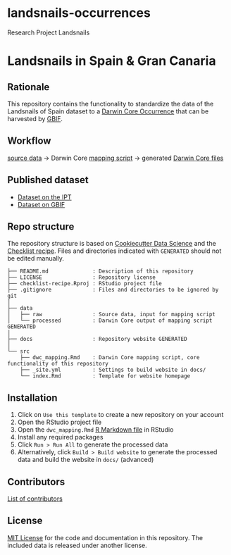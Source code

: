 # landsnails-occurrences
Research Project Landsnails

# Landsnails in Spain & Gran Canaria


## Rationale


This repository contains the functionality to standardize the data of the Landsnails of Spain dataset to a [Darwin Core Occurrence](https://www.gbif.org/dataset-classes) that can be harvested by [GBIF](http://www.gbif.org).

## Workflow

<!-- This section describes how we go from raw data to standardized Darwin Core data -->

[source data](data/raw) <!-- Additionally, you can write here where that raw data came from, e.g. "(downloaded as [Supplementary Material 1](http://neobiota.pensoft.net//lib/ajax_srv/article_elements_srv.php?action=download_suppl_file&instance_id=31&article_id=4007))" --> → Darwin Core [mapping script](src/dwc_mapping.Rmd) → generated [Darwin Core files](data/processed)

## Published dataset


* [Dataset on the IPT](<!-- Add the URL of the dataset on the IPT here -->)
* [Dataset on GBIF](<!-- Add the DOI of the dataset on GBIF here -->)

## Repo structure

<!-- This section helps users (and probably you!) to find their way around this repository. You can leave it as is, unless you're starting to adapt the structure a lot. -->

The repository structure is based on [Cookiecutter Data Science](http://drivendata.github.io/cookiecutter-data-science/) and the [Checklist recipe](https://github.com/trias-project/checklist-recipe). Files and directories indicated with `GENERATED` should not be edited manually.

```
├── README.md              : Description of this repository
├── LICENSE                : Repository license
├── checklist-recipe.Rproj : RStudio project file
├── .gitignore             : Files and directories to be ignored by git
│
├── data
│   ├── raw                : Source data, input for mapping script
│   └── processed          : Darwin Core output of mapping script GENERATED
│
├── docs                   : Repository website GENERATED
│
└── src
    ├── dwc_mapping.Rmd    : Darwin Core mapping script, core functionality of this repository
    ├── _site.yml          : Settings to build website in docs/
    └── index.Rmd          : Template for website homepage
```

## Installation

<!-- This section is for users who want to download/adapt your checklist repository. You can leave it as is. -->

1. Click on `Use this template` to create a new repository on your account
2. Open the RStudio project file
3. Open the `dwc_mapping.Rmd` [R Markdown file](https://rmarkdown.rstudio.com/) in RStudio
4. Install any required packages
5. Click `Run > Run All` to generate the processed data
6. Alternatively, click `Build > Build website` to generate the processed data and build the website in `docs/` (advanced)

## Contributors

<!-- This section lists everyone who contributed to this repository. You can maintain a manual list here or reference the contributors on GitHub. -->

[List of contributors](<!-- Add the URL to the GitHub contributors of your repository here, e.g. https://github.com/BelgianBiodiversityPlatform/landsnails-occurrences/contributors -->)

## License

[MIT License](LICENSE) for the code and documentation in this repository. The included data is released under another license.
